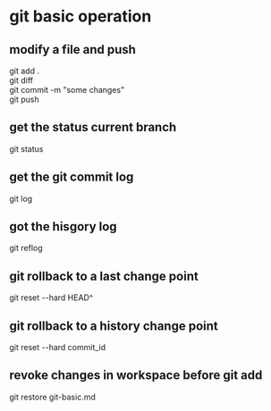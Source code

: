 # git basic operation
## modify a file and push
git add .  
git diff  
git commit -m "some changes"  
git push  

## get the status current branch
git status  

## get the git commit log  
git log  
## got the hisgory log
git reflog  

## git rollback to a last change point  
git reset --hard HEAD^  

## git rollback to a history change point
git reset --hard commit_id 

## revoke changes in workspace before git add
git restore git-basic.md
